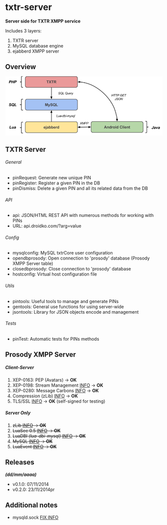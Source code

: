 # txtr-server

**Server side for TXTR XMPP service**

Includes 3 layers:

1. TXTR server
2. MySQL database engine
2. ejabberd XMPP server

## Overview
![screenshots](https://raw.githubusercontent.com/juanignaciomolina/txtr-server/master/TXTR-LayersDiagram.png)

## TXTR Server

###### General

* pinRequest: Generate new unique PIN
* pinRegister: Register a given PIN in the DB
* pinDismiss: Delete a given PIN and all its related data from the DB

###### API

* api: JSON/HTML REST API with numerous methods for working with PINs
* URL: api.droidko.com/?arg=value

###### Config

* mysqlconfig: MySQL txtrCore user configuration
* opendbprosody: Open connection to 'prosody' database (Prosody XMPP Server table)
* closedbprosody: Close connection to 'prosody' database
* hostconfig: Virtual host configuration file

###### Utils

* pintools: Useful tools to manage and generate PINs
* gentools: General use functions for using server-wide
* jsontools: Library for JSON objects encode and management

###### Tests
* pinTest: Automatic tests for PINs methods

## Prosody XMPP Server

##### Client-Server
1. XEP-0163: PEP (Avatars) -> **OK**
2. XEP-0198: Stream Management [INFO](https://code.google.com/p/prosody-modules/wiki/mod_smacks) -> **OK**
3. XEP-0280: Message Carbons [INFO](https://code.google.com/p/prosody-modules/wiki/mod_carbons) -> **OK**
4. Compression (zLib) [INFO](http://prosody.im/doc/modules/mod_compression) -> **OK**
5. TLS/SSL [INFO](http://prosody.im/doc/certificates) -> **OK** (self-signed for testing)

##### Server Only
1. ~~zLib [INFO](http://prosody.im/doc/depends) -> **OK**~~
2. ~~LuaSec 0.5 [INFO](http://prosody.im/doc/depends) -> **OK**~~
3. ~~LuaDBI *(lua-dbi-mysql)* [INFO](http://prosody.im/doc/depends) -> **OK**~~
4. ~~MySQL [INFO](http://prosody.im/doc/storage) -> **OK**~~
5. ~~LuaEvent [INFO](http://prosody.im/doc/depends) -> **OK**~~

## Releases

***(dd/mm/aaaa)***

* v0.1.0: 07/11/2014
* v0.2.0: 23/11/2014pr

## Additional notes

* mysqld.sock [FIX INFO](http://stackoverflow.com/questions/11990708/error-cant-connect-to-local-mysql-server-through-socket-var-run-mysqld-mysq)

